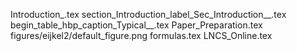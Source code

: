 Introduction_.tex
section_Introduction_label_Sec_Introduction__.tex
begin_table_hbp_caption_Typical__.tex
Paper_Preparation.tex
figures/eijkel2/default_figure.png
formulas.tex
LNCS_Online.tex
